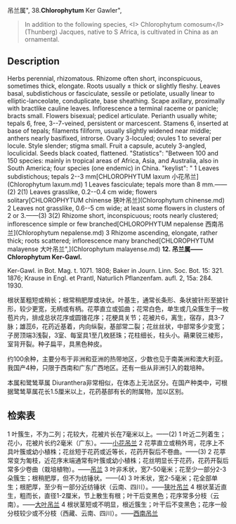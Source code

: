 吊兰属",
38.**Chlorophytum** Ker Gawler",

> In addition to the following species, &lt;I&gt; Chlorophytum comosum&lt;/I&gt; (Thunberg) Jacques, native to S Africa, is cultivated in China as an ornamental.

## Description
Herbs perennial, rhizomatous. Rhizome often short, inconspicuous, sometimes thick, elongate. Roots usually ± thick or slightly fleshy. Leaves basal, subdistichous or fasciculate, sessile or petiolate, usually linear to elliptic-lanceolate, conduplicate, base sheathing. Scape axillary, proximally with bractlike cauline leaves. Inflorescence a terminal raceme or panicle; bracts small. Flowers bisexual; pedicel articulate. Perianth usually white; tepals 6, free, 3--7-veined, persistent or marcescent. Stamens 6, inserted at base of tepals; filaments filiform, usually slightly widened near middle; anthers nearly basifixed, introrse. Ovary 3-loculed; ovules 1 to several per locule. Style slender; stigma small. Fruit a capsule, acutely 3-angled, loculicidal. Seeds black coated, flattened.
  "Statistics": "Between 100 and 150 species: mainly in tropical areas of Africa, Asia, and Australia, also in South America; four species (one endemic) in China.
  "keylist": "
1 Leaves subdistichous; tepals 2--3 mm[CHLOROPHYTUM laxum 小花吊兰](Chlorophytum laxum.md)
1 Leaves fasciculate; tepals more than 8 mm.——(2)
2(1) Leaves grasslike, 0.2--0.4 cm wide; flowers solitary[CHLOROPHYTUM chinense 狭叶吊兰](Chlorophytum chinense.md)
2 Leaves not grasslike, 0.6--5 cm wide; at least some flowers in clusters of 2 or 3.——(3)
3(2) Rhizome short, inconspicuous; roots nearly clustered; inflorescence simple or few branched[CHLOROPHYTUM nepalense 西南吊兰](Chlorophytum nepalense.md)
3 Rhizome ascending, elongate, rather thick; roots scattered; inflorescence many branched[CHLOROPHYTUM malayense 大叶吊兰",](Chlorophytum malayense.md)
**12. 吊兰属——Chlorophytum Ker-Gawl.**

Ker-Gawl. in Bot. Mag. t. 1071. 1808; Baker in Journ. Linn. Soc. Bot. 15: 321. 1876; Krause in Engl. et Prantl, Naturlich Pflanzenfam. aufl. 2, 15a: 284. 1930.

根状茎粗短或稍长；根常稍肥厚或块状。叶基生，通常长条形、条状披针形至披针形，较少更宽，无柄或有柄。花葶直立或弧曲；花常白色，单生或几朵簇生于一枚苞片内，排成总状花序或圆锥花序；花梗具关节；花被片6，离生，宿存，具3-7脉；雄蕊6，花药近基着，内向纵裂，基部常二裂；花丝丝状，中部常多少变宽；子房顶端3浅裂，3室、每室具1至几枚胚珠；花柱细长，柱头小。蒴果锐三棱形，室背开裂。种子扁平，具黑色种皮。

约100余种，主要分布于非洲和亚洲的热带地区，少数也见于南美洲和澳大利亚。我国产4种，只限于西南和广东广西地区。还有一些从非洲引入的栽培种。

本属和鹭鸶草属 Diuranthera非常相似，在体态上无法区分。在国产种类中，可根据鹭鸶草属花长1.5厘米以上，花药基部有长的附属物，加以区别。

## 检索表

1 叶簇生，不为二列；花较大，花被片长在7毫米以上。——(2)
1 叶近二列着生；花小，花被片长约2毫米（广东）。——[小花吊兰](Chlorophytum%20laxum.md)
2 花葶直立或稍外弯，花序上不具叶簇或幼小植株；花丝短于花药或近等长，花药开裂后不卷曲。——(3)
2 花葶常变为匍枝，近花序末端通常有叶簇或幼小植株；花丝明显长于花药，花药开裂后常多少卷曲（栽培植物）。——[吊兰](Chlorophytum%20comosum.md)
3 叶非禾状，宽7-50毫米；花至少一部分2-3朵簇生；根稍肥厚，但不为纺锤状。——(4)
3 叶禾状，宽2-5毫米；花全部单生；根肥厚，至少有一部分近纺锤状（云南、四川）。——[狭叶吊兰](Chlorophytum%20chinense.md)
4 根状茎近直生，粗而长，直径1-2厘米，节上散生有根；叶干后变黑色；花序常多分枝（云南）。——[大叶吊兰](Chlorophytum%20malayense.md)
4 根状茎短或不明显，根近簇生；叶干后不变黑色；花序一般分枝较少或不分枝（西藏、云南、四川）。——[西南吊兰](Chlorophytum%20nepalense.md)
